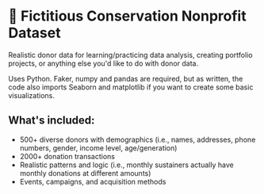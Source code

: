 # 🦊 Fictitious Conservation Nonprofit Dataset

Realistic donor data for learning/practicing data analysis, creating portfolio projects, or anything else you'd like to do with donor data.

Uses Python. Faker, numpy and pandas are required, but as written, the code also imports Seaborn and matplotlib if you want to create some basic visualizations.

## What's included:
- 500+ diverse donors with demographics (i.e., names, addresses, phone numbers, gender, income level, age/generation)
- 2000+ donation transactions
- Realistic patterns and logic (i.e., monthly sustainers actually have monthly donations at different amounts)
- Events, campaigns, and acquisition methods 
